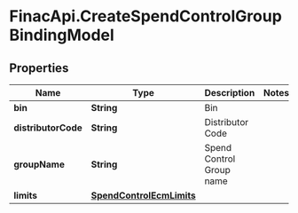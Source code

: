 # FinacApi.CreateSpendControlGroupBindingModel

## Properties
Name | Type | Description | Notes
------------ | ------------- | ------------- | -------------
**bin** | **String** | Bin | 
**distributorCode** | **String** | Distributor Code | 
**groupName** | **String** | Spend Control Group name | 
**limits** | [**SpendControlEcmLimits**](SpendControlEcmLimits.md) |  | 
